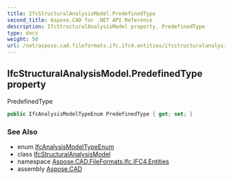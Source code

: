 ```yaml
---
title: IfcStructuralAnalysisModel.PredefinedType
second_title: Aspose.CAD for .NET API Reference
description: IfcStructuralAnalysisModel property. PredefinedType
type: docs
weight: 50
url: /net/aspose.cad.fileformats.ifc.ifc4.entities/ifcstructuralanalysismodel/predefinedtype/
---
```

## IfcStructuralAnalysisModel.PredefinedType property

PredefinedType

```csharp
public IfcAnalysisModelTypeEnum PredefinedType { get; set; }
```

### See Also

* enum [IfcAnalysisModelTypeEnum](../../../aspose.cad.fileformats.ifc.ifc4.types/ifcanalysismodeltypeenum/)
* class [IfcStructuralAnalysisModel](../)
* namespace [Aspose.CAD.FileFormats.Ifc.IFC4.Entities](../../ifcstructuralanalysismodel/)
* assembly [Aspose.CAD](../../../)


